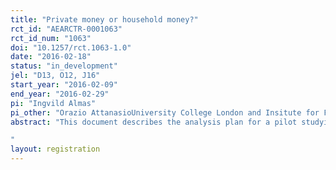 ```yaml
---
title: "Private money or household money?"
rct_id: "AEARCTR-0001063"
rct_id_num: "1063"
doi: "10.1257/rct.1063-1.0"
date: "2016-02-18"
status: "in_development"
jel: "D13, O12, J16"
start_year: "2016-02-09"
end_year: "2016-02-29"
pi: "Ingvild Almas"
pi_other: "Orazio AttanasioUniversity College London and Insitute for Fiscal Studies; Alex ArmandUniversity of Navarra and NCID"
abstract: "This document describes the analysis plan for a pilot studying whether informing husbands about spousal income affects the women's behavior in a willingness to pay elicitation game. The game elicit the willingness to pay for receiving a transfer instead of having the spouse receiving it and was proposed by  Alm\aa s, Armand, Attanasio and Carneiro (2015). For the treatment group, information about earnings from the experiment is revealed to the spouse, whereas for the control group, no information is revealed. The aim is to study if there is any sign of hiding or whether targeted transfers seems to go into the collective household pot. These results will inform us whether the collective model set-up is reasonable or models that assume hiding of money is more appropriate. We also conduct in-depth interviews with the participants after the experiment in order to further search for an understanding of the environment and mechanisms at play.
"
layout: registration
---
```


